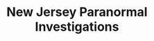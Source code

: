 ---
layout: repo
title: "New Jersey Paranormal Investigations"
id: 12623
permalink: repos/12623/
---